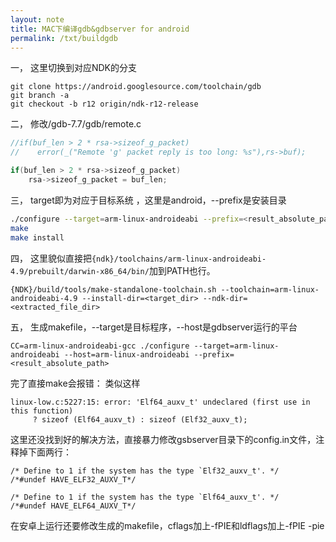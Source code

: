 ```yaml
---
layout: note
title: MAC下编译gdb&gdbserver for android
permalink: /txt/buildgdb
---
```



一，
这里切换到对应NDK的分支
```
git clone https://android.googlesource.com/toolchain/gdb
git branch -a 
git checkout -b r12 origin/ndk-r12-release
```

二，
修改/gdb-7.7/gdb/remote.c
```cpp
//if(buf_len > 2 * rsa->sizeof_g_packet)
//    error(_("Remote 'g' packet reply is too long: %s"),rs->buf);

if(buf_len > 2 * rsa->sizeof_g_packet)
    rsa->sizeof_g_packet = buf_len;
```

三，
target即为对应于目标系统 ，这里是android，--prefix是安装目录
```bash
./configure --target=arm-linux-androideabi --prefix=<result_absolute_path>
make
make install
```

四，
这里貌似直接把`{ndk}/toolchains/arm-linux-androideabi-4.9/prebuilt/darwin-x86_64/bin/`加到PATH也行。
```
{NDK}/build/tools/make-standalone-toolchain.sh --toolchain=arm-linux-androideabi-4.9 --install-dir=<target_dir> --ndk-dir=<extracted_file_dir>
```
五，
生成makefile，--target是目标程序，--host是gdbserver运行的平台
```
CC=arm-linux-androideabi-gcc ./configure --target=arm-linux-androideabi --host=arm-linux-androideabi --prefix=<result_absolute_path>
```
完了直接make会报错：
类似这样
```
linux-low.c:5227:15: error: 'Elf64_auxv_t' undeclared (first use in this function)
     ? sizeof (Elf64_auxv_t) : sizeof (Elf32_auxv_t);
```
这里还没找到好的解决方法，直接暴力修改gsbserver目录下的config.in文件，注释掉下面两行：
```
/* Define to 1 if the system has the type `Elf32_auxv_t'. */
/*#undef HAVE_ELF32_AUXV_T*/

/* Define to 1 if the system has the type `Elf64_auxv_t'. */
/*#undef HAVE_ELF64_AUXV_T*/
```

在安卓上运行还要修改生成的makefile，cflags加上-fPIE和ldflags加上-fPIE -pie